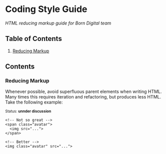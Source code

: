 # Coding Style Guide

*HTML reducing markup guide for Born Digital team*

## Table of Contents

  1. [Reducing Markup](#reducing-markup)
  
## Contents

### Reducing Markup

Whenever possible, avoid superfluous parent elements when writing HTML. Many times this requires iteration and refactoring, but produces less HTML. Take the following example:

<sup>Status: **unnder discussion** </sup>

```
<!-- Not so great -->
<span class="avatar">
  <img src="...">
</span>

<!-- Better -->
<img class="avatar" src="...">
```

